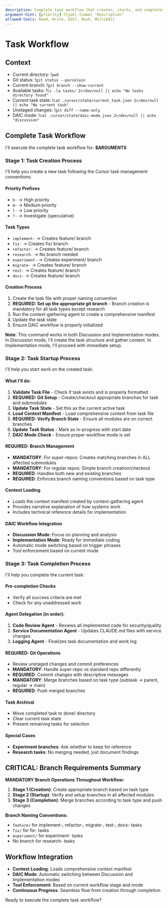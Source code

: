 ```yaml
---
description: Complete task workflow that creates, starts, and completes tasks in sequence
argument-hint: [priority]-[type]-[name] "Description"
allowed-tools: Read, Write, Edit, Bash, MultiEdit
---
```


# Task Workflow

## Context

- Current directory: !`pwd`
- Git status: !`git status --porcelain`
- Current branch: !`git branch --show-current`
- Available tasks: !`ls -la tasks/ 2>/dev/null || echo "No tasks directory found"`
- Current task state: !`cat .cursor/state/current_task.json 2>/dev/null || echo "No current task"`
- Unstaged changes: !`git diff --name-only`
- DAIC mode: !`cat .cursor/state/daic-mode.json 2>/dev/null || echo "discussion"`

## Complete Task Workflow

I'll execute the complete task workflow for: **$ARGUMENTS**

### Stage 1: Task Creation Process

I'll help you create a new task following the Cursor task management conventions:

#### Priority Prefixes

- `h-` → High priority
- `m-` → Medium priority
- `l-` → Low priority
- `?-` → Investigate (speculative)

#### Task Types

- `implement-` → Creates feature/ branch
- `fix-` → Creates fix/ branch
- `refactor-` → Creates feature/ branch
- `research-` → No branch needed
- `experiment-` → Creates experiment/ branch
- `migrate-` → Creates feature/ branch
- `test-` → Creates feature/ branch
- `docs-` → Creates feature/ branch

#### Creation Process

1. Create the task file with proper naming convention
2. **REQUIRED: Set up the appropriate git branch** - Branch creation is mandatory for all task types except research
3. Run the context-gathering agent to create a comprehensive manifest
4. Update the task state
5. Ensure DAIC workflow is properly initialized

**Note**: This command works in both Discussion and Implementation modes. In Discussion mode, I'll create the task structure and gather context. In Implementation mode, I'll proceed with immediate setup.

### Stage 2: Task Startup Process

I'll help you start work on the created task:

#### What I'll do:

1. **Validate Task File** - Check if task exists and is properly formatted
2. **REQUIRED: Git Setup** - Create/checkout appropriate branches for task and submodules
3. **Update Task State** - Set this as the current active task
4. **Load Context Manifest** - Load comprehensive context from task file
5. **REQUIRED: Verify Branch State** - Ensure all modules are on correct branches
6. **Update Task Status** - Mark as in-progress with start date
7. **DAIC Mode Check** - Ensure proper workflow mode is set

#### REQUIRED: Branch Management

- **MANDATORY**: For super-repos: Creates matching branches in ALL affected submodules
- **MANDATORY**: For regular repos: Simple branch creation/checkout
- **REQUIRED**: Handles both new and existing branches
- **REQUIRED**: Enforces branch naming conventions based on task type

#### Context Loading

- Loads the context manifest created by context-gathering agent
- Provides narrative explanation of how systems work
- Includes technical reference details for implementation

#### DAIC Workflow Integration

- **Discussion Mode**: Focus on planning and analysis
- **Implementation Mode**: Ready for immediate coding
- Automatic mode switching based on trigger phrases
- Tool enforcement based on current mode

### Stage 3: Task Completion Process

I'll help you complete the current task:

#### Pre-completion Checks

- Verify all success criteria are met
- Check for any unaddressed work

#### Agent Delegation (in order):

1. **Code Review Agent** - Reviews all implemented code for security/quality
2. **Service Documentation Agent** - Updates CLAUDE.md files with service changes
3. **Logging Agent** - Finalizes task documentation and work log

#### REQUIRED: Git Operations

- Review unstaged changes and commit preferences
- **MANDATORY**: Handle super-repo vs standard repo differently
- **REQUIRED**: Commit changes with descriptive messages
- **MANDATORY**: Merge branches based on task type (subtask → parent, regular → main)
- **REQUIRED**: Push merged branches

#### Task Archival

- Move completed task to done/ directory
- Clear current task state
- Present remaining tasks for selection

#### Special Cases

- **Experiment branches**: Ask whether to keep for reference
- **Research tasks**: No merging needed, just document findings

## CRITICAL: Branch Requirements Summary

**MANDATORY Branch Operations Throughout Workflow:**

1. **Stage 1 (Creation)**: Create appropriate branch based on task type
2. **Stage 2 (Startup)**: Verify and setup branches in all affected modules
3. **Stage 3 (Completion)**: Merge branches according to task type and push changes

**Branch Naming Conventions:**

- `feature/` for implement-, refactor-, migrate-, test-, docs- tasks
- `fix/` for fix- tasks
- `experiment/` for experiment- tasks
- No branch for research- tasks

## Workflow Integration

- **Context Loading**: Loads comprehensive context manifest
- **DAIC Mode**: Automatic switching between Discussion and Implementation modes
- **Tool Enforcement**: Based on current workflow stage and mode
- **Continuous Progress**: Seamless flow from creation through completion

Ready to execute the complete task workflow?
